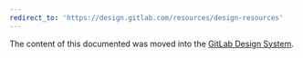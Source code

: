 ```yaml
---
redirect_to: 'https://design.gitlab.com/resources/design-resources'
---
```


The content of this documented was moved into the [GitLab Design System](https://design.gitlab.com/).
